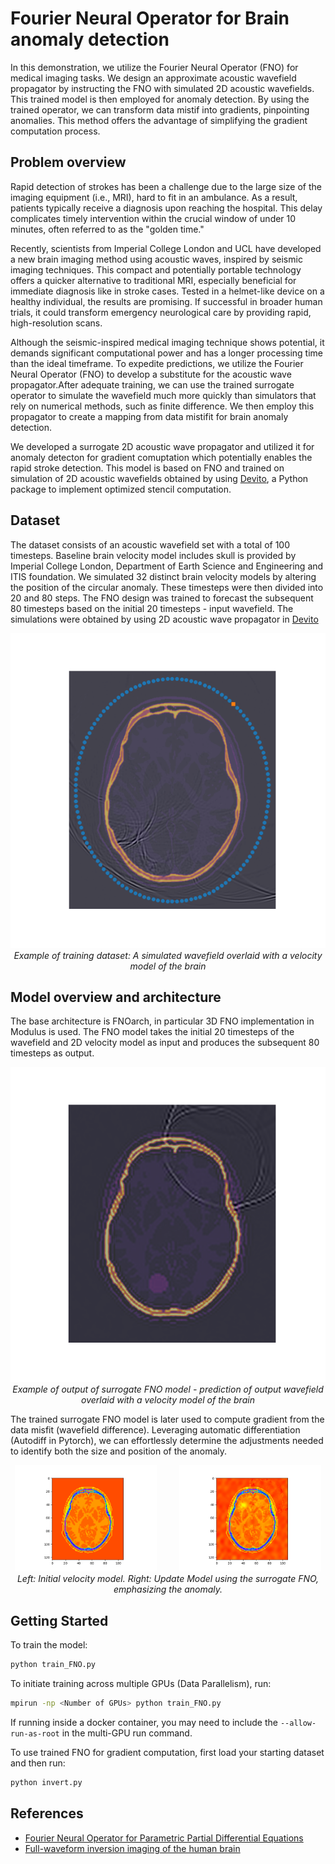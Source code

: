 # Fourier Neural Operator for Brain anomaly detection

In this demonstration, we utilize the Fourier Neural Operator (FNO) for medical imaging tasks. We design an approximate acoustic wavefield propagator by instructing the FNO with simulated 2D acoustic wavefields. This trained model is then employed for anomaly detection. By using the trained operator, we can transform data mistif into gradients, pinpointing anomalies. This method offers the advantage of simplifying the gradient computation process.


## Problem overview
Rapid detection of strokes has been a challenge due to the large size of the imaging equipment (i.e., MRI), hard to fit in an ambulance. As a result, patients typically receive a diagnosis upon reaching the hospital. This delay complicates timely intervention within the crucial window of under 10 minutes, often referred to as the "golden time."

Recently, scientists from Imperial College London and UCL have developed a new brain imaging method using acoustic waves, inspired by seismic imaging techniques. This compact and potentially portable technology offers a quicker alternative to traditional MRI, especially beneficial for immediate diagnosis like in stroke cases. Tested in a helmet-like device on a healthy individual, the results are promising. If successful in broader human trials, it could transform emergency neurological care by providing rapid, high-resolution scans.

Although the seismic-inspired medical imaging technique shows potential, it demands significant computational power and has a longer processing time than the ideal timeframe. To expedite predictions, we utilize the Fourier Neural Operator (FNO) to develop a substitute for the acoustic wave propagator.After adequate training, we can use the trained surrogate operator to simulate the wavefield much more quickly than simulators that rely on numerical methods, such as finite difference.
We then employ this propagator to create a mapping from data mistifit for brain anomaly detection.

We developed a surrogate 2D acoustic wave propagator and utilized it for anomaly detecton for gradient comuptation which potentially enables the rapid stroke detection. This model is based on FNO and trained on simulation of 2D acoustic wavefields  obtained by using [Devito](https://github.com/devitocodes/devito), a Python package to implement optimized stencil computation.



## Dataset

The dataset consists of an acoustic wavefield set with a total of 100 timesteps. Baseline brain velocity model includes skull is provided by Imperial College London, Department of Earth Science and Engineering and ITIS foundation.
 We simulated 32 distinct brain velocity models by altering the position of the circular anomaly. These timesteps were then divided into 20 and 80 steps. The FNO design was trained to forecast the subsequent 80 timesteps based on the initial 20 timesteps - input wavefield. The simulations were obtained by using 2D acoustic wave propagator in [Devito](https://github.com/devitocodes/devito)

<p align="center">
  <img src="../../../docs/img/brain_wave.png" alt="Alternate Text"/>
  <br>
  <i>Example of training dataset: A simulated wavefield overlaid with a velocity model of the brain</i>
</p>

## Model overview and architecture

The base architecture is FNOarch, in particular 3D FNO implementation in Modulus is used.
The FNO model takes the initial 20 timesteps of the wavefield and 2D velocity model as input and produces the subsequent 80 timesteps as output.

<p align="center">
  <img src="../../../docs/img/surrogate_prediction.png" alt="Alternate Text"/>
  <br>
  <i>Example of output of surrogate FNO model - prediction of output wavefield overlaid with a velocity model of the brain</i>
</p>

The trained surrogate FNO model is later used to compute gradient from the data misfit (wavefield difference). Leveraging automatic differentiation (Autodiff in Pytorch), we can effortlessly determine the adjustments needed to identify both the size and position of the anomaly.

<p align="center">
  <img alt="Light" src="../../../docs/img/init_vel.png" width="45%">
&nbsp; &nbsp; &nbsp; &nbsp;
  <img alt="Dark" src="../../../docs/img/inverted_vel.png" width="45%">
  <i> Left: Initial velocity model. Right: Update Model using the surrogate FNO, emphasizing the anomaly. </i>
</p>

## Getting Started


To train the model:
```bash
python train_FNO.py
```

To initiate training across multiple GPUs (Data Parallelism), run:
```bash
mpirun -np <Number of GPUs> python train_FNO.py
```
If running inside a docker container, you may need to include the `--allow-run-as-root`
in the multi-GPU run command.

To use trained FNO for gradient computation, first load your starting dataset and then run:
```bash
python invert.py
```

## References
- [Fourier Neural Operator for Parametric Partial Differential Equations](https://arxiv.org/abs/2010.08895)
- [Full-waveform inversion imaging of the human brain](https://www.nature.com/articles/s41746-020-0240-8)
